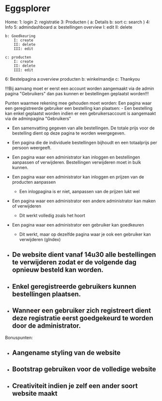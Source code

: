 # Eggsplorer

Home:
1: login
2: registratie
3: Producten
	(
	a: Details
	b: sort
	c: search
	)
4: Info
5: admindashboard
	a: bestellingen overview
		I: edit
		II: delete

	b: Goedkeuring
		I: create
		II: delete
		III: edit

	c: producten
		I: create
		II: delete
		III: edit

6: Bestelpagina
	a:overview producten
	b: winkelmandje
	c: Thankyou

!!!Bij aanvang moet er eerst een account worden aangemaakt via de admin pagina "Gebruikers" dan pas kunnen er bestellingen geplaatst worden!!!

Punten waarmee rekening mee gehouden moet worden:
Een pagina waar een geregistreerde gebruiker een bestelling kan plaatsen:
	- Een bestelling kan enkel geplaatst worden indien er een gebruikersaccount is aangemaakt via de adminpagina "Gebruikers"

* Een samenvatting gegeven van alle bestellingen. De totale prijs voor de bestelling dient op deze pagina te worden weergegeven.

* Een pagina die de individuele bestellingen bijhoudt en een totaalprijs per persoon weergeeft.

* Een pagina waar een administrator kan inloggen en bestellingen aanpassen of verwijderen. Bestellingen verwijderen moet in bulk kunnen.

* Een pagina waar een administrator kan inloggen en prijzen van de producten aanpassen
	- Een inlogpagina is er niet, aanpassen van de prijzen lukt wel

* Een pagina waar een administrator een andere administrator kan maken of verwijderen
	 - Dit werkt volledig zoals het hoort

* Een pagina waar een administrator een gebruiker kan goedkeuren
	- Dit werkt, maar op dezelfde pagina waar je ook een gebruiker kan verwijderen (gIndex)

* De website dient vanaf 14u30 alle bestellingen te verwijderen zodat er de volgende dag opnieuw besteld kan worden. 
	-
* Enkel geregistreerde gebruikers kunnen bestellingen plaatsen. 
	- 
* Wanneer een gebruiker zich registreert dient deze registratie eerst goedgekeurd te worden door de administrator.
	-

Bonuspunten:

* Aangename styling van de website
	-

* Bootstrap gebruiken voor de volledige website
	-

* Creativiteit indien je zelf een ander soort website maakt
    -
